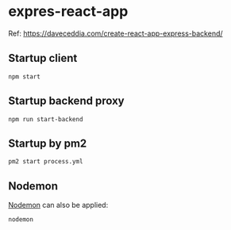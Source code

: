 # expres-react-app

Ref: https://daveceddia.com/create-react-app-express-backend/

## Startup client

```
npm start
```

## Startup backend proxy

```
npm run start-backend
```

## Startup by pm2

```
pm2 start process.yml
```

## Nodemon

[Nodemon](https://github.com/remy/nodemon) can also be applied:

```
nodemon
```